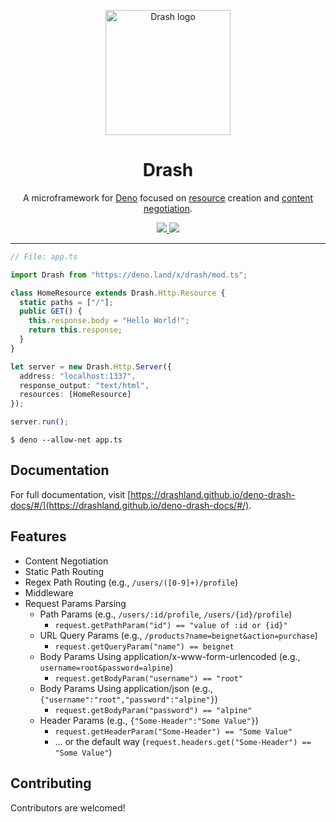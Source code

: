 <p align="center">
  <img height="200" src="https://drashland.github.io/deno-drash-docs/public/assets/img/logo_drash.png" alt="Drash logo">
  <h1 align="center">Drash</h1>
</p>
<p align="center">A microframework for <a href="https://github.com/denoland/deno">Deno</a> focused on <a href="https://developer.mozilla.org/en-US/docs/Web/HTTP/Basics_of_HTTP/Identifying_resources_on_the_Web">resource</a> creation and <a href="https://developer.mozilla.org/en-US/docs/Web/HTTP/Content_negotiation">content negotiation</a>.</p>
<p align="center">
  <a href="https://github.com/drashland/deno-drash/releases">
    <img src="https://img.shields.io/github/release/drashland/deno-drash.svg?color=bright_green&label=latest">
  </a>
  <a href="https://travis-ci.org/drashland/deno-drash">
    <img src="https://img.shields.io/travis/drashland/deno-drash/master?label=master">
  </a>
</p>

---

```typescript
// File: app.ts

import Drash from "https://deno.land/x/drash/mod.ts";

class HomeResource extends Drash.Http.Resource {
  static paths = ["/"];
  public GET() {
    this.response.body = "Hello World!";
    return this.response;
  }
}

let server = new Drash.Http.Server({
  address: "localhost:1337",
  response_output: "text/html",
  resources: [HomeResource]
});

server.run();
```

```
$ deno --allow-net app.ts
```

## Documentation

For full documentation, visit [https://drashland.github.io/deno-drash-docs/#/](https://drashland.github.io/deno-drash-docs/#/).

## Features

- Content Negotiation
- Static Path Routing
- Regex Path Routing (e.g., `/users/([0-9]+)/profile`)
- Middleware
- Request Params Parsing
    - Path Params (e.g., `/users/:id/profile`, `/users/{id}/profile`)
        - `request.getPathParam("id") == "value of :id or {id}"`
    - URL Query Params (e.g., `/products?name=beignet&action=purchase`)
        - `request.getQueryParam("name") == beignet`
    - Body Params Using application/x-www-form-urlencoded (e.g., `username=root&password=alpine`)
        - `request.getBodyParam("username") == "root"`
    - Body Params Using application/json (e.g., `{"username":"root","password":"alpine"}`)
        - `request.getBodyParam("password") == "alpine"`
    - Header Params (e.g., `{"Some-Header":"Some Value"}`)
        - `request.getHeaderParam("Some-Header") == "Some Value"`
        - ... or the default way (`request.headers.get("Some-Header") == "Some Value"`)

## Contributing

Contributors are welcomed!
